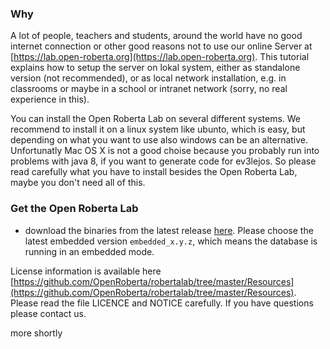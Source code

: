### Why
A lot of people, teachers and students, around the world have no good internet connection or other good reasons not to use our online Server at [https://lab.open-roberta.org](https://lab.open-roberta.org). This tutorial explains how to setup the server on lokal system, either as standalone version (not recommended), or as local network installation, e.g. in classrooms or maybe in a school or intranet network (sorry, no real experience in this).

You can install the Open Roberta Lab on several different systems. We recommend to install it on a linux system like ubunto, which is easy, but depending on what you want to use also windows can be an alternative. Unfortunatly Mac OS X is not a good choise because you probably run into problems with java 8, if you want to generate code for ev3lejos. So please read carefully what you have to install besides the Open Roberta Lab, maybe you don't need all of this.

### Get the Open Roberta Lab
* download the binaries from the latest release [here](https://github.com/OpenRoberta/robertalab/releases). Please choose the latest embedded version `embedded_x.y.z`, which means the database is running in an embedded mode.  

License information is available here [https://github.com/OpenRoberta/robertalab/tree/master/Resources](https://github.com/OpenRoberta/robertalab/tree/master/Resources). Please read the file LICENCE and NOTICE carefully. If you have questions please contact us.

more shortly